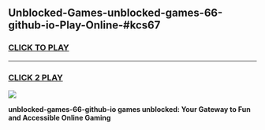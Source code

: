 
## Unblocked-Games-unblocked-games-66-github-io-Play-Online-#kcs67
<h3>
<a href="https://premium.freeplayer.one?title=unblocked-games-66-github-io&ref=27F">CLICK TO PLAY</a></h3>
<hr>

<h3>
<a href="https://premium.freeplayer.one?title=unblocked-games-66-github-io&ref=27F">CLICK 2 PLAY</a>
  
</h3>

<a href="https://premium.freeplayer.one?title=unblocked-games-66-github-io&ref=27F"><img src="https://clearcache.store/games.png"></a>


**unblocked-games-66-github-io games unblocked: Your Gateway to Fun and Accessible Online Gaming**
